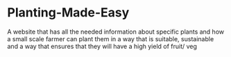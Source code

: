 # Planting-Made-Easy
A website that has all the needed information about specific plants and how a small scale farmer can plant them in a way that is suitable, sustainable and a way that ensures that they will have a high yield of fruit/ veg

